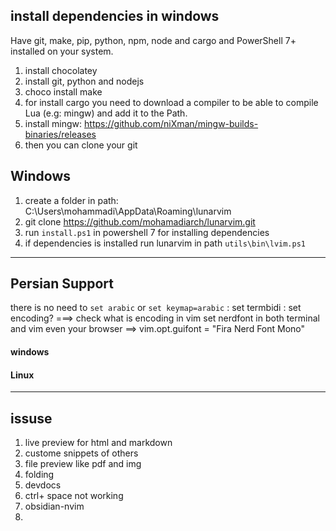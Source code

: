 
## install dependencies in windows
Have git, make, pip, python, npm, node and cargo and PowerShell 7+  installed on your system.
1. install chocolatey
2. install git, python and nodejs
3. choco install make
4. for install cargo you need to download a compiler to be able to compile Lua (e.g: mingw) and add it to the Path.
5. install mingw: https://github.com/niXman/mingw-builds-binaries/releases
6. then you can clone your git



## Windows
1. create a folder in path: C:\Users\mohammadi\AppData\Roaming\lunarvim
2. git clone https://github.com/mohamadiarch/lunarvim.git
3. run `install.ps1` in powershell 7 for installing dependencies
4. if dependencies is installed run lunarvim in path `utils\bin\lvim.ps1`

-----------------------------------------------------------------------------------------

## Persian Support
there is no need to `set arabic` or `set keymap=arabic`
: set termbidi
: set encoding? ===> check what is encoding in vim
set nerdfont in both terminal and vim even your browser ==> vim.opt.guifont = "Fira Nerd Font Mono"

#### windows

#### Linux

----------------------------------------------------------------------------------------

## issuse
1. live preview for html and markdown
2. custome snippets of others
3. file preview like pdf and img
4. folding
5. devdocs
6. ctrl+ space not working
7. obsidian-nvim
8. 